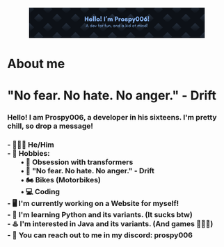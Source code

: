 <p align="center"> <img width="80%" alt="Banner" src="./assets/banner.png"/> </p>
<body>
	<h1>
		About me <br>
	<h1/>
		"No fear. No hate. No anger." - Drift
	<h3> Hello! I am Prospy006, a developer in his sixteens. I'm pretty chill, so drop a message! <h3/>
		- 🧔🏽‍♂️ He/Him <br>
		- 👾 Hobbies: <br>
&nbsp;&nbsp;&nbsp;&nbsp;&nbsp;&nbsp;&nbsp;&nbsp;• 🤖 Obsession with transformers <br>
&nbsp;&nbsp;&nbsp;&nbsp;&nbsp;&nbsp;&nbsp;&nbsp;• 🤖 "No fear. No hate. No anger." - Drift <br>
&nbsp;&nbsp;&nbsp;&nbsp;&nbsp;&nbsp;&nbsp;&nbsp;• 🏍️ Bikes (Motorbikes) <br>
&nbsp;&nbsp;&nbsp;&nbsp;&nbsp;&nbsp;&nbsp;&nbsp;• 💻 Coding <br>
		- 🖥️ I'm currently working on a Website for myself! <br>
		- 🐍 I'm learning Python and its variants. (It sucks btw) <br>
		- ♨️ I'm interested in Java and its variants. (And games 🤑🤑🤑) <br>
		- 📱 You can reach out to me in my discord: prospy006 <br>


<body/>

